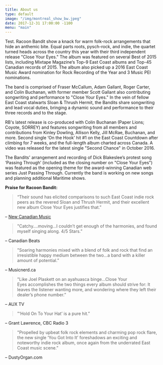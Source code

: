 ```yaml
---
title: About us
type: default
image: "/img/montreal_show_bw.jpeg"
date: 2017-12-31 17:00:00 -1100
menu: "main"
---
```

Test. Racoon Bandit show a knack for warm folk-rock arrangements that hide an anthemic bite. Equal parts roots, pysch-rock, and indie, the quartet turned heads across the country this year with their third independent release "Close Your Eyes." The album was featured on several Best of 2015 lists, including Mixtape Magazine‘s Top-9 East Coast albums and Top-45 Canadian records of 2015. The album also picked up a 2016 East Coast Music Award nomination for Rock Recording of the Year and 3 Music PEI nominations.

The band is comprised of Fraser McCallum, Adam Gallant, Roger Carter, and Colin Buchanan, with former member Scott Gallant also contributing songwriting and performance to "Close Your Eyes." In the vein of fellow East Coast stalwarts Sloan & Thrush Hermit, the Bandits share songwriting and lead vocal duties, bringing a dynamic sound and performance to their three records and to the stage.

RB's latest release is co-produced with Colin Buchanan (Paper Lions; Coyote, SORREY) and features songwriting from all members and contributions from Kinley Dowling, Allison Kelly, Jill McRae, Buchanan, and more. Second single ‘On the Hook’ hit #1 on the East Coast Countdown after climbing for 7 weeks, and the full-length album charted across Canada. A video was released for the latest single "Second Chance" in October 2016.

The Bandits' arrangement and recording of Dick Blakeslee’s protest song ‘Passing Through’ (included as the closing number on "Close Your Eyes") was featured as the opening theme for the award-winning Canadian web series Just Passing Through. Currently the band is working on new songs and planning additional Maritime shows.

**Praise for Racoon Bandit:**

> “Their sound has elicited comparisons to such East Coast indie rock peers as the revered Sloan and Thrush Hermit, and their excellent new album Close Your Eyes justifies that.”

– [New Canadian Music](https://www.facebook.com/NewCanadianMusic)

> "Catchy….moving…I couldn’t get enough of the harmonies, and found myself singing along. 4/5 Stars.”

– Canadian Beats

> "Soaring harmonies mixed with a blend of folk and rock that find an irresistible happy medium between the two…a band with a killer amount of potential.”

– Musicnerd.ca

> "Like Joel Plaskett on an ayahuasca binge…Close Your Eyes accomplishes the two things every album should strive for: It leaves the listener wanting more, and wondering where they left their dealer’s phone number.”

– AUX TV

> "‘Hold On To Your Hat’ is a pure hit.”

– Grant Lawrence, CBC Radio 3

> "Propelled by upbeat folk rock elements and charming pop rock flare, the new single ‘You Got Into It’ foreshadows an exciting and noteworthy indie rock album, once again from the underrated East Coast music scene.”

– DustyOrgan.com
